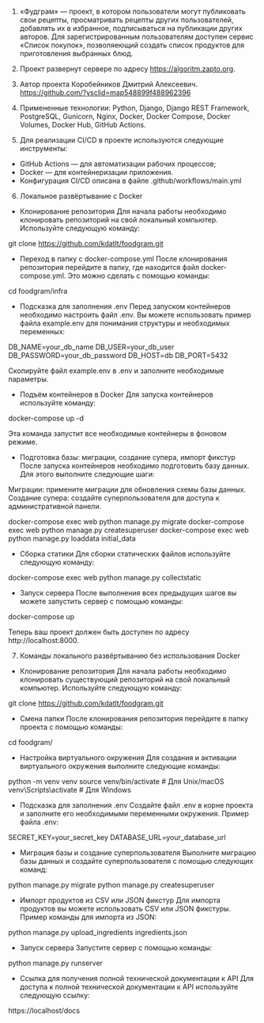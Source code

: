 1. «Фудграм» — проект, в котором пользователи могут публиковать свои рецепты, просматривать рецепты других пользователей, добавлять их в избранное, подписываться на публикации других авторов. Для зарегистрированным пользователям доступен сервис «Список покупок», позволяеющий создать список продуктов для приготовления выбранных блюд.

2. Проект развернут сервере по адресу https://algoritm.zapto.org.

3. Автор проекта Коробейников Дмитрий Алексеевич. https://github.com/?ysclid=map548899f488962396

4. Примененные технологии: Python, Django, Django REST Framework, PostgreSQL, Gunicorn, Nginx, Docker, Docker Compose, Docker Volumes, Docker Hub, GitHub Actions.

5. Для реализации CI/CD в проекте используются следующие инструменты:

* GitHub Actions — для автоматизации рабочих процессов;
* Docker — для контейнеризации приложения.
* Конфигурация CI/CD описана в файле .github/workflows/main.yml 

6. Локальное развёртывание с Docker
* Клонирование репозитория
Для начала работы необходимо клонировать репозиторий на свой локальный компьютер. Используйте следующую команду:

git clone https://github.com/kdatlt/foodgram.git

* Переход в папку с docker-compose.yml
После клонирования репозитория перейдите в папку, где находится файл docker-compose.yml. Это можно сделать с помощью команды:

cd foodgram/infra

* Подсказка для заполнения .env
Перед запуском контейнеров необходимо настроить файл .env. Вы можете использовать пример файла example.env для понимания структуры и необходимых переменных:

DB_NAME=your_db_name
DB_USER=your_db_user
DB_PASSWORD=your_db_password
DB_HOST=db
DB_PORT=5432

Скопируйте файл example.env в .env и заполните необходимые параметры.

* Подъём контейнеров в Docker
Для запуска контейнеров используйте команду:

docker-compose up -d

Эта команда запустит все необходимые контейнеры в фоновом режиме.

* Подготовка базы: миграции, создание супера, импорт фикстур
После запуска контейнеров необходимо подготовить базу данных. Для этого выполните следующие шаги:

Миграции: примените миграции для обновления схемы базы данных.
Создание супера: создайте суперпользователя для доступа к административной панели.

docker-compose exec web python manage.py migrate
docker-compose exec web python manage.py createsuperuser
docker-compose exec web python manage.py loaddata initial_data

* Сборка статики
Для сборки статических файлов используйте следующую команду:

docker-compose exec web python manage.py collectstatic

* Запуск сервера
После выполнения всех предыдущих шагов вы можете запустить сервер с помощью команды:

docker-compose up

Теперь ваш проект должен быть доступен по адресу http://localhost:8000.

7. Команды локального развёртыванию без использования Docker
* Клонирование репозитория
Для начала работы необходимо клонировать существующий репозиторий на свой локальный компьютер. Используйте следующую команду:

git clone https://github.com/kdatlt/foodgram.git

* Смена папки
После клонирования репозитория перейдите в папку проекта с помощью команды:

cd foodgram/

* Настройка виртуального окружения
Для создания и активации виртуального окружения выполните следующие команды:

python -m venv venv
source venv/bin/activate  # Для Unix/macOS
venv\Scripts\activate     # Для Windows

* Подсказка для заполнения .env
Создайте файл .env в корне проекта и заполните его необходимыми переменными окружения. Пример файла .env:

SECRET_KEY=your_secret_key
DATABASE_URL=your_database_url

* Миграция базы и создание суперпользователя
Выполните миграцию базы данных и создайте суперпользователя с помощью следующих команд:

python manage.py migrate
python manage.py createsuperuser

* Импорт продуктов из CSV или JSON фикстур
Для импорта продуктов вы можете использовать CSV или JSON фикстуры. Пример команды для импорта из JSON:

python manage.py upload_ingredients ingredients.json

* Запуск сервера
Запустите сервер с помощью команды:

python manage.py runserver

* Ссылка для получения полной технической документации к API
Для доступа к полной технической документации к API используйте следующую ссылку:

https://localhost/docs